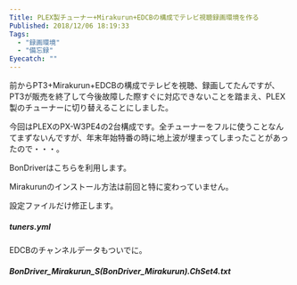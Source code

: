 ```yaml
---
Title: PLEX製チューナー+Mirakurun+EDCBの構成でテレビ視聴録画環境を作る
Published: 2018/12/06 18:19:33
Tags:
  - "録画環境"
  - "備忘録"
Eyecatch: ""
---
```

前からPT3+Mirakurun+EDCBの構成でテレビを視聴、録画してたんですが、PT3が販売を終了して今後故障した際すぐに対応できないことを踏まえ、PLEX製のチューナーに切り替えることにしました。  

<?# EmbedLink "https://blog.hitsujin.jp/entry/2017/11/16/211111" /?>



今回はPLEXのPX-W3PE4の2台構成です。全チューナーをフルに使うことなんてまずないんですが、年末年始特番の時に地上波が埋まってしまったことがあったので・・・。  

BonDriverはこちらを利用します。  
<?# EmbedLink "https://github.com/radi-sh/BonDriver_BDA" /?>


Mirakurunのインストール方法は前回と特に変わっていません。  

設定ファイルだけ修正します。  

##### tuners.yml  
<?# EmbedLink "https://gist.github.com/Ovis/ac66f372a4f055ff5e295e4a8725d921" /?>


EDCBのチャンネルデータもついでに。  
##### BonDriver_Mirakurun_S(BonDriver_Mirakurun).ChSet4.txt  
<?# EmbedLink "https://gist.github.com/Ovis/811af2b602fb78b8a5f2d9ed311c7efd" /?>

